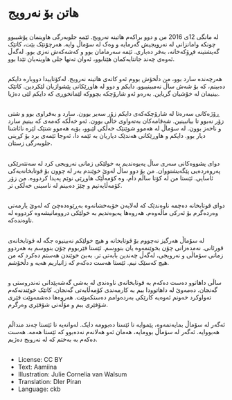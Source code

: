 # هاتن بۆ نه‌رویج

##
له‌ مانگی 12ی 2016 من و دوو براکه‌م هاتینه‌ نه‌رویج. ئێمه‌ جلوبه‌رگی هاوینمان پۆشیبوو چونکه‌ وامانزانی له‌ نه‌رویجیش گه‌رمایه‌ و وەک لە سۆماڵ وایە. هەرچۆنێک بێت، کاتێک گه‌یشتینه‌ فڕۆکه‌خانه‌، به‌فر ده‌باری. ئێمه‌ سه‌رمامان بوو و که‌شه‌که‌ش ته‌زی بوو. له‌گه‌ڵ ئه‌وه‌ی چه‌ند جانتایه‌کمان هێنابوو، ئه‌وان ته‌نها جلی هاوینه‌یان تێدا بوو.

##
هه‌رچه‌نده‌ سارد بوو، من دڵخۆش بووم ئه‌و کاته‌ی هاتینه‌ نه‌رویج. له‌کۆتاییدا دووباره‌ دایکم ده‌بینم، که‌ بۆ شه‌ش ساڵ نه‌مبینیبوو. دایکم و دوو له‌ هاوڕێکانی پێشوازیان لێکردین. کاتێک بینیمان له‌ خۆشیان گریاین. به‌ره‌و ئه‌و شارۆچکه‌ بچووکه‌ لێمانخوڕی که‌ دایکم لێی ده‌ژیا.

##
ڕۆژه‌کانی سه‌ره‌تا له‌ شارۆچکه‌که‌ی دایکم زۆر سه‌یر بوون. سارد و به‌فراوی بوو و شتی زۆر نه‌بوو تا بیانبینین. شه‌قامه‌کان به‌ته‌واوی خاڵی بوون. ئه‌و خه‌ڵکه‌ که‌مه‌ی که‌ بینیم سارد و ناحەز بوون. له‌ سۆماڵ له‌ هه‌موو شوێنێک خه‌ڵکی لێبوو، بۆیه‌ هه‌موو شتێک لێره‌ نائاشنا دیار بوو. دایکم و هاوڕێکانی هه‌ندێک دیاریان به‌ ئێمه‌ دا، ئه‌وجا ئێمه‌ی برد بۆ کڕینی جلوبه‌رگی زستان.

##
دوای پشووه‌کانی سه‌ری ساڵ په‌یوه‌ندیم به‌ خولێکی زمانی نه‌رویجی کرد له‌ سه‌نته‌رێکی په‌روه‌رده‌یی پێگه‌یشتووان. من بۆ دوو ساڵ له‌وێ خوێندم به‌ر له‌ چوون بۆ قوتابخانه‌یه‌کی ئاسایی. ئێستا من له‌ کۆتا ساڵم دام، وه‌ کۆمه‌ڵێک هاوڕێی نوێم په‌یدا کردووه‌. من زۆر کۆمه‌ڵایه‌تیم و چێژ ده‌بینم له‌ ناسینی خه‌ڵکی تر.

##
دوای قوتابخانه‌ ده‌چمه‌ ناوه‌ندێک که‌ له‌لایه‌ن خۆبه‌خشانه‌وه‌ به‌ڕێوه‌ده‌چێ که‌ له‌وێ یارمه‌تی وه‌رده‌گرم بۆ ئه‌رکی ماڵه‌وه‌م. هه‌روه‌ها په‌یوه‌ندیم به‌ خولێکی دروومانیشەوە کردووه‌ له‌ ناوه‌نده‌که‌.

##
له‌ سۆماڵ هه‌رگیز نه‌چووم بۆ قوتابخانه‌ و هیچ خولێکم نەبینیوە جگه‌ له‌ قوتابخانه‌ی قورئانی. نه‌مده‌زانی چۆن بخوێنمه‌وه‌ یان بنووسم. ئێستا فێربووم چۆن بنووسم به‌ هه‌ردوو زمانی سۆماڵی و نه‌رویجی، له‌گه‌ڵ چه‌ندین بابه‌تی تر. به‌بێ خوێندن هه‌ستم ده‌کرد که‌ من هیچ که‌سێک نیم. ئێستا هه‌ست ده‌که‌م که‌ زانیاریم هه‌یه‌ و دڵخۆشم.

##
ساڵی داهاتوو ده‌ست ده‌که‌م به‌ قوتابخانه‌ی ناوه‌ندی له‌ به‌شی گه‌شه‌پێدانی ته‌ندروستی و گه‌نجان. ده‌مه‌وێ له‌ داهاتوودا ببم به‌ کارمەندی کۆمەڵایەتی گەنجان. کاتێک خوێندنه‌که‌م ته‌واوکرد خه‌ونم ئه‌وه‌یه‌ کارێکی به‌رده‌وامم ده‌ستکه‌وێت. هه‌روه‌ها ده‌شمه‌وێت فێری شۆفێری ببم و مۆڵه‌تی شۆفێری وه‌رگرم.

##
ئه‌گه‌ر له‌ سۆماڵ بمایەتمەوە، پێموایه‌ تا ئێستا ده‌بوومه‌ دایک. له‌وانه‌یه‌ تا ئێستا چه‌ند منداڵم هه‌بووایه‌. ئه‌گه‌ر له‌ سۆماڵ بوومایه‌، هه‌مان ئه‌و هه‌لانه‌م نه‌ده‌بوو که‌ ئێستا هه‌مه‌. هه‌ست ده‌که‌م به‌ به‌ختم که‌ له‌ نه‌رویج ده‌ژیم.

##
* License: CC BY
* Text: Aamiina
* Illustration: Julie Cornelia van Walsum
* Translation: Dler Piran
* Language: ckb
